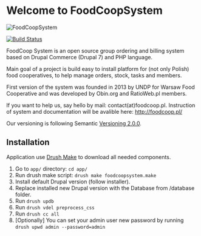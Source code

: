 # Welcome to FoodCoopSystem
![FoodCoopSystem](http://www.foodcoop.pl/images/logo.png)

[![Build Status](https://travis-ci.org/FoodCoopSystem/foodcoopsystem.svg)](https://travis-ci.org/FoodCoopSystem/foodcoopsystem)

FoodCoop System is an open source group ordering and billing system based on Drupal Commerce (Drupal 7) and PHP language.

Main goal of a project is build easy to install platform for (not only Polish) food cooperatives, to help manage orders, stock, tasks and members.

First version of the system was founded in 2013 by UNDP for Warsaw Food Cooperative and was developed by Obin.org and RatioWeb.pl members. 

If you want to help us, say hello by mail: contact(at)foodcoop.pl. Instruction of system and documentation will be avalible here: http://foodcoop.pl/  

Our versioning is following Semantic [Versioning 2.0.0](http://semver.org/).


## Installation

Application use [Drush Make](https://www.drupal.org/project/drush_make) to download all needed components.


1. Go to `app/` directory: `cd app/`
2. Run drush make script: `drush make foodcoopsystem.make`
3. Install default Drupal version (follow installer).
4. Replace installed new Drupal version with the Database from /database folder.
5. Run `drush updb`
6. Run `drush vdel preprocess_css`
7. Run `drush cc all`
8. [Optionally] You can set your admin user new password by running `drush upwd admin --password=admin`        
